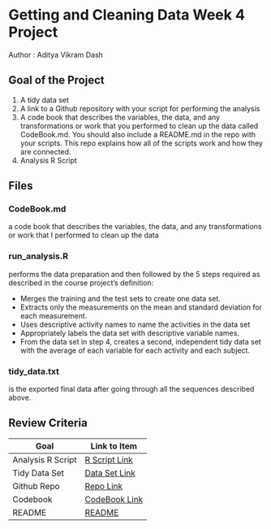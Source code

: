 # Getting and Cleaning Data Week 4 Project

Author : Aditya Vikram Dash

## Goal of the Project

1. A tidy data set
2. A link to a Github repository with your script for performing the analysis
3. A code book that describes the variables, the data, and any transformations or work that you performed to clean up the data called CodeBook.md. You should also include a README.md in the repo with your scripts. This repo explains how all of the scripts work and how they are connected.
4. Analysis R Script

## Files

### CodeBook.md
a code book that describes the variables, the data, and any transformations or work that I performed to clean up the data

### run_analysis.R
performs the data preparation and then followed by the 5 steps required as described in the course project’s definition: 
- Merges the training and the test sets to create one data set.
- Extracts only the measurements on the mean and standard deviation for each measurement.
- Uses descriptive activity names to name the activities in the data set
- Appropriately labels the data set with descriptive variable names.
- From the data set in step 4, creates a second, independent tidy data set with the average of each variable for each activity and each subject.

### tidy_data.txt
is the exported final data after going through all the sequences described above.

## Review Criteria

Goal | Link to Item
--- | ---
Analysis R Script |  [R Script Link](https://github.com/DeftPenk/gettingandcleaningdata/blob/master/run_analysis.R)
Tidy Data Set |  [Data Set Link](https://github.com/DeftPenk/gettingandcleaningdata/blob/master/tidy_Data.txt)
Github Repo |  [Repo Link](https://github.com/DeftPenk/gettingandcleaningdata)
Codebook | [CodeBook Link](https://github.com/DeftPenk/gettingandcleaningdata/blob/master/CodeBook.md)
README |  [README](https://github.com/DeftPenk/gettingandcleaningdata/blob/master/README.md)
